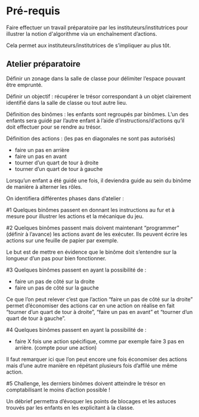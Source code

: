 # Pré-requis

Faire effectuer un travail préparatoire par les instituteurs/institutrices pour illustrer la notion d'algorithme via un enchaînement d’actions.

Cela permet aux instituteurs/institutrices de s’impliquer au plus tôt.

## Atelier préparatoire

Définir un zonage dans la salle de classe pour délimiter l’espace pouvant être emprunté.

Définir un objectif : récupérer le trésor correspondant à un objet clairement identifié dans la salle de classe ou tout autre lieu.

Définition des binômes : les enfants sont regroupés par binômes. L’un des enfants sera guidé par l’autre enfant à l’aide d’instructions/d’actions qu’il doit effectuer pour se rendre au trésor.

Définition des actions : (les pas en diagonales ne sont pas autorisés)

- faire un pas en arrière
- faire un pas en avant
- tourner d’un quart de tour à droite
- tourner d’un quart de tour à gauche

Lorsqu’un enfant a été guidé une fois, il deviendra guide au sein du binôme de manière à alterner les rôles.

On identifiera différentes phases dans d’atelier :

\#1 Quelques binômes passent en donnant les instructions au fur et à mesure pour illustrer les actions et la mécanique du jeu.

\#2 Quelques binômes passent mais doivent maintenant “programmer” (définir à l’avance) les actions avant de les exécuter. Ils peuvent écrire les actions sur une feuille de papier par exemple.

Le but est de mettre en évidence que le binôme doit s’entendre sur la longueur d’un pas pour bien fonctionner.

\#3 Quelques binômes passent en ayant la possibilité de :

- faire un pas de côté sur la droite
- faire un pas de côté sur la gauche

Ce que l’on peut relever c’est que l’action “faire un pas de côté sur la droite” permet d’économiser des actions car en une action on réalise en fait “tourner d’un quart de tour à droite”, “faire un pas en avant” et “tourner d’un quart de tour à gauche”.

\#4 Quelques binômes passent en ayant la possibilité de :

- faire X fois une action spécifique, comme par exemple faire 3 pas en arrière. (compte pour une action)

Il faut remarquer ici que l’on peut encore une fois économiser des actions mais d’une autre manière en répétant plusieurs fois d’affilé une même action.

\#5 Challenge, les derniers binômes doivent atteindre le trésor en comptabilisant le moins d’action possible !

Un débrief permettra d’évoquer les points de blocages et les astuces trouvés par les enfants en les explicitant à la classe.